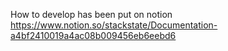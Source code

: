 
How to develop has been put on notion https://www.notion.so/stackstate/Documentation-a4bf2410019a4ac08b009456eb6eebd6
